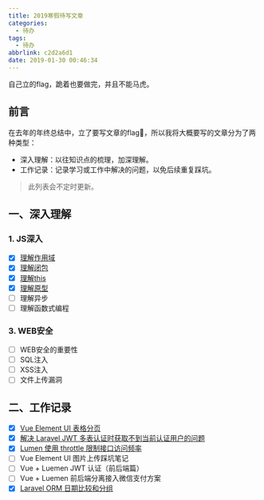 ```yaml
---
title: 2019寒假待写文章
categories:
  - 待办
tags:
  - 待办
abbrlink: c2d2a6d1
date: 2019-01-30 00:46:34
---
```


<div class="excerpt">
自己立的flag，跪着也要做完，并且不能马虎。
</div>

<!-- more -->

## 前言

在去年的年终总结中，立了要写文章的flag🚩，所以我将大概要写的文章分为了两种类型：

- 深入理解：以往知识点的梳理，加深理解。
- 工作记录：记录学习或工作中解决的问题，以免后续重复踩坑。

> 此列表会不定时更新。

## 一、深入理解

### 1. JS深入

- [x] [理解作用域](https://gd4ark.github.io/post/b845344a.html)
- [x] [理解闭包](https://gd4ark.github.io/post/b5597874.html)
- [x] [理解this](https://gd4ark.github.io/post/8b423d03.html)
- [x] [理解原型](https://gd4ark.github.io/post/6a052002.html)
- [ ] 理解异步
- [ ] 理解函数式编程

### 3. WEB安全

- [ ] WEB安全的重要性
- [ ] SQL注入
- [ ] XSS注入
- [ ] 文件上传漏洞

## 二、工作记录

- [x] [Vue Element UI 表格分页](https://gd4ark.github.io/post/64f1da47.html)
- [x] [解决 Laravel JWT 多表认证时获取不到当前认证用户的问题](https://gd4ark.github.io/post/834cec76.html)
- [x] [Lumen 使用 throttle 限制接口访问频率](https://gd4ark.github.io/post/618b271f.html)
- [ ] Vue Element UI 图片上传踩坑笔记
- [ ] Vue + Luemen JWT 认证（前后端篇）
- [ ] Vue + Luemen 前后端分离接入微信支付方案
- [x] [Laravel ORM 日期比较和分组](https://4ark.me/post/3e85f2e1.html)